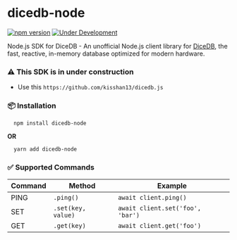 # dicedb-node

[![npm version](https://badge.fury.io/js/dicedb-node.svg)](https://badge.fury.io/js/dicedb-node)
[![Under Development](https://img.shields.io/badge/status-beta-orange)](https://github.com/jaiminpatel345/dicedb-node)





Node.js SDK for DiceDB - An unofficial Node.js client library for [DiceDB](https://github.com/dicedb/dice), the fast,
reactive, in-memory database optimized for modern hardware.

### ⚠️ This SDK is in under construction
- Use this `https://github.com/kisshan13/dicedb.js`

### 📦 Installation

```bash
  npm install dicedb-node 
```
**OR**

```bash
  yarn add dicedb-node
```

### ✅ Supported Commands

| Command | Method             | Example                          |
|---------|--------------------|----------------------------------|
| PING    | `.ping() `         | `await client.ping() `           |
| SET     | `.set(key, value)` | `await client.set('foo', 'bar')` |
| GET     | `.get(key)`        | `await client.get('foo')`        |

